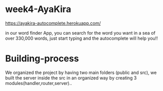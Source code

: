 # week4-AyaKira

https://ayakira-autocomplete.herokuapp.com/

in our word finder App, you can search for the word you want in a sea of over 330,000 words, just start typing and the autocomplete will help you!!

# Building-process

We organized the project by having two main folders (public and src), we built the server inside the src in an organized way by creating 3 modules(handler,router,server)..
